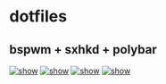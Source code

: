 # dotfiles
## bspwm + sxhkd + polybar

[![show](https://i.imgur.com/GD4iBRn.png)](https://i.imgur.com/GD4iBRn.png)
[![show](https://i.imgur.com/8oJBG9Q.png)](https://i.imgur.com/8oJBG9Q.png)
[![show](https://i.imgur.com/vpCF6vm.png)](https://i.imgur.com/vpCF6vm.png)
[![show](https://i.imgur.com/xI3ZTGD.png)](https://i.imgur.com/xI3ZTGD.png)
